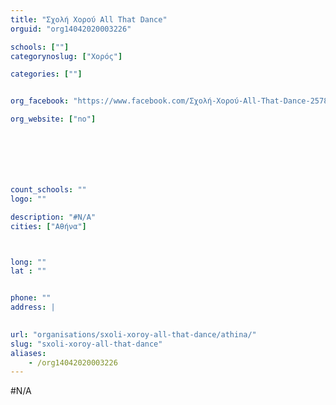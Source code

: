 ```yaml
---
title: "Σχολή Χορού All That Dance"
orguid: "org14042020003226"

schools: [""]
categorynoslug: ["Χορός"]

categories: [""]


org_facebook: "https://www.facebook.com/Σχολή-Χορού-All-That-Dance-257850720916474"

org_website: ["no"]







count_schools: ""
logo: ""

description: "#N/A"
cities: ["Αθήνα"]



long: ""
lat : ""


phone: ""
address: |
    

url: "organisations/sxoli-xoroy-all-that-dance/athina/"
slug: "sxoli-xoroy-all-that-dance"
aliases:
    - /org14042020003226
---
```


#N/A
